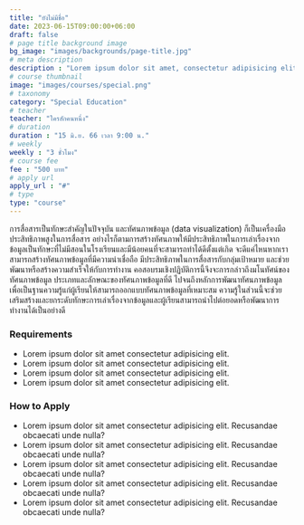 ```yaml
---
title: "ยังไม่มีชื่อ"
date: 2023-06-15T09:00:00+06:00
draft: false
# page title background image
bg_image: "images/backgrounds/page-title.jpg"
# meta description
description : "Lorem ipsum dolor sit amet, consectetur adipisicing elit, sed do eiusmod tempor incididunt ut labore. dolore magna aliqua. Ut enim ad minim veniam, quis nostrud."
# course thumbnail
image: "images/courses/special.png"
# taxonomy
category: "Special Education"
# teacher
teacher: "ใครสักคนหนึ่ง"
# duration
duration : "15 มิ.ย. 66 เวลา 9:00 น."
# weekly
weekly : "3 ชั่วโมง"
# course fee
fee : "500 บาท"
# apply url
apply_url : "#"
# type
type: "course"
---
```



การสื่อสารเป็นทักษะสำคัญในปัจจุบัน และทัศนภาพข้อมูล (data visualization) ก็เป็นเครื่องมือประสิทธิภาพสูงในการสื่อสาร อย่างไรก็ตามการสร้างทัศนภาพให้มีประสิทธิภาพในการเล่าเรื่องจากข้อมูลเป็นทักษะที่ไม่มีสอนในโรงเรียนและมีน้อยคนที่จะสามารถทำได้ดีตั้งแต่เกิด จะดีแค่ไหนหากเราสามารถสร้างทัศนภาพข้อมูลที่มีความน่าเชื่อถือ มีประสิทธิภาพในการสื่อสารกับกลุ่มเป้าหมาย และช่วยพัฒนาหรือสร้างความสำเร็จให้กับการทำงาน คอสอบรมเชิงปฏิบัติการนี้จึงจะการกล่าวถึงมโนทัศน์ของทัศนภาพข้อมูล ประเภทและลักษณะของทัศนภาพข้อมูลที่ดี ไปจนถึงหลักการพัฒนาทัศนภาพข้อมูล เพื่อเป็นฐานความรู้แก่ผู้เรียนให้สามารถออกแบบทัศนภาพข้อมูลที่เหมาะสม ความรู้ในส่วนนี้จะช่วยเสริมสร้างและยกระดับทักษะการเล่าเรื่องจากข้อมูลและผู้เรียนสามารถนำไปต่อยอดหรือพัฒนาการทำงานได้เป็นอย่างดี


### Requirements

* Lorem ipsum dolor sit amet consectetur adipisicing elit.
* Lorem ipsum dolor sit amet consectetur adipisicing elit.
* Lorem ipsum dolor sit amet consectetur adipisicing elit.
* Lorem ipsum dolor sit amet consectetur adipisicing elit.


### How to Apply

* Lorem ipsum dolor sit amet consectetur adipisicing elit. Recusandae obcaecati unde nulla?
* Lorem ipsum dolor sit amet consectetur adipisicing elit. Recusandae obcaecati unde nulla?
* Lorem ipsum dolor sit amet consectetur adipisicing elit. Recusandae obcaecati unde nulla?
* Lorem ipsum dolor sit amet consectetur adipisicing elit. Recusandae obcaecati unde nulla?
* Lorem ipsum dolor sit amet consectetur adipisicing elit. Recusandae obcaecati unde nulla?


